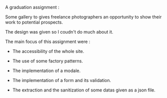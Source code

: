 A graduation assignment :

Some gallery to gives freelance photographers an opportunity to show their work to potential prospects.

The design was given so I coudn't do much about it.

The main focus of this assignment were :

- The accessibility of the whole site.

- The use of some factory patterns.

- The implementation of a modale.

- The implementation of a form and its validation.

- The extraction and the sanitization of some datas given as a json file.
